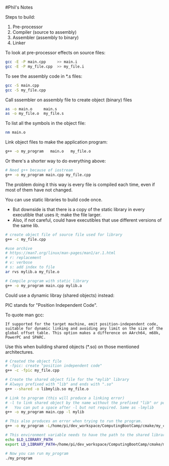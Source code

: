 #Phil's Notes

Steps to build:
1) Pre-processor
2) Compiler (source to assembly)
3) Assembler (assembly to binary)
4) Linker

To look at pre-processor effects on source files:
```bash
gcc -E -P main.cpp     >> main.i
gcc -E -P my_file.cpp  >> my_file.i
```

To see the assembly code in *.s files:
```bash
gcc -S main.cpp
gcc -S my_file.cpp
```

Call sssembler on assembly file to create object (binary) files
```bash
as -o main.o     main.s
as -o my_file.o  my_file.s
```
To list all the symbols in the object file:
```bash
nm main.o
```

Link object files to make the application program:
```bash
g++ -o my_program   main.o   my_file.o
```

Or there's a shorter way to do everything above:
```bash
# Need g++ because of iostream
g++ -o my_program main.cpp my_file.cpp
```
The problem doing it this way is every file is compiled each time, even if most of them have not changed.

You can use static libraries to build code once.
* But downside is that there is a copy of the static library in every executible that uses it; make the file larger.
* Also, if not careful, could have executibles that use different versions of the same lib.

```bash
# create object file of source file used for library
g++ -c my_file.cpp

#use archive
# https://man7.org/linux/man-pages/man1/ar.1.html
# r: replacement
# v: verbose
# s: add index to file
ar rvs mylib.a my_file.o
```

```bash
# Compile program with static library
g++ -o my_program main.cpp mylib.a
```

Could use a dynamic libray (shared objects) instead:

PIC stands for "Position Independent Code".

To quote man gcc:

    If supported for the target machine, emit position-independent code, suitable for dynamic linking and avoiding any limit on the size of the global offset table. This option makes a difference on AArch64, m68k, PowerPC and SPARC.

Use this when building shared objects (*.so) on those mentioned architectures.

```bash
# Created the object file
# -fpic: create "position independent code"
g++ -c -fpic my_file.cpp

# Create the shared object file for the "mylib" library
# Always prefixed with "lib" and ends with ".so"
g++ --shared -o libmylib.so my_file.o

# Link to program (this will produce a linking error)
# -l to link shared object by the name without the prefixed "lib" or postfix ".so"
#   You can put a space after -l but not required. Same as -lmylib
g++ -o my_program main.cpp -l mylib

# This also produces an error when trying to run the program.
g++ -o my_program -L/home/pi/dev_workspace/ComputingBootCamp/cmake/my_cpp_project main.cpp -l mylib

# This environment variable needs to have the path to the shared library
echo $LD_LIBRARY_PATH
export LD_LIBRARY_PATH=/home/pi/dev_workspace/ComputingBootCamp/cmake/my_cpp_project:$LD_LIBRARY_PATH

# Now you can run my_program
./my_program
```
